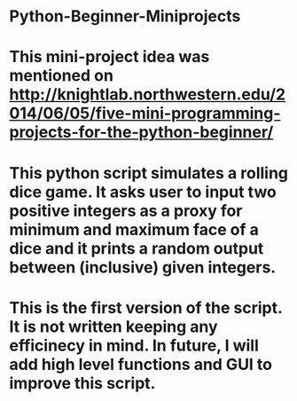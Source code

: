 # Python-Beginner-Miniprojects

# This mini-project idea was mentioned on http://knightlab.northwestern.edu/2014/06/05/five-mini-programming-projects-for-the-python-beginner/

# This python script simulates a rolling dice game. It asks user to input two positive integers as a proxy for minimum and maximum face of a dice and it prints a random output between (inclusive) given integers. 

# This is the first version of the script. It is not written keeping any efficinecy in mind. In future, I will add high level functions and GUI to improve this script.


